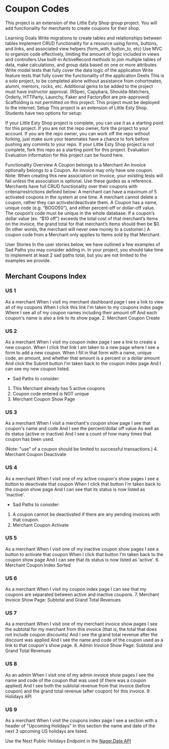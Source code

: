 # Coupon Codes
This project is an extension of the Little Esty Shop group project. You will add functionality for merchants to create coupons for their shop.

Learning Goals
Write migrations to create tables and relationships between tables
Implement CRUD functionality for a resource using forms, buttons, and links, and associated view helpers (form_with, button_to, etc)
Use MVC to organize code effectively, limiting the amount of logic included in views and controllers
Use built-in ActiveRecord methods to join multiple tables of data, make calculations, and group data based on one or more attributes
Write model tests that fully cover the data logic of the application
Write feature tests that fully cover the functionality of the application
Deets
This is a solo project, to be completed alone without assistance from cohortmates, alumni, mentors, rocks, etc.
Additional gems to be added to the project must have instructor approval. (RSpec, Capybara, Shoulda-Matchers, Orderly, HTTParty, Launchy, Faker and FactoryBot are pre-approved)
Scaffolding is not permitted on this project.
This project must be deployed to the internet.
Setup
This project is an extension of Little Esty Shop. Students have two options for setup:

If your Little Esty Shop project is complete, you can use it as a starting point for this project. If you are not the repo owner, fork the project to your account. If you are the repo owner, you can work off the repo without forking, just make sure your teammates have a chance to fork before pushing any commits to your repo.
If your Little Esty Shop project is not complete, fork this repo as a starting point for this project.
Evaluation
Evaluation information for this project can be found here.

Functionality Overview
A Coupon belongs to a Merchant
An Invoice optionally belongs to a Coupon. An invoice may only have one coupon.
Note: When creating this new association on Invoice, your existing tests will fail unless the association is optional. Use these guides as a reference.
Merchants have full CRUD functionality over their coupons with criteria/restrictions defined below:
A merchant can have a maximum of 5 activated coupons in the system at one time.
A merchant cannot delete a coupon, rather they can activate/deactivate them.
A Coupon has a name, unique code (e.g. “BOGO50”), and either percent-off or dollar-off value. The coupon’s code must be unique in the whole database.
If a coupon’s dollar value (ex. “$10 off”) exceeds the total cost of that merchant’s items on the invoice, the grand total for that merchant’s items should then be $0. (In other words, the merchant will never owe money to a customer.)
A coupon code from a Merchant only applies to Items sold by that Merchant.

User Stories
In the user stories below, we have outlined a few examples of Sad Paths you may consider adding in. In your project, you should take time to implement at least 2 sad paths total, but you are not limited to the examples we provide.

## Merchant Coupons Index 

### US 1 
As a merchant
When I visit my merchant dashboard page
I see a link to view all of my coupons
When I click this link
I'm taken to my coupons index page
Where I see all of my coupon names including their amount off 
And each coupon's name is also a link to its show page.
2. Merchant Coupon Create 

### US 2
As a merchant
When I visit my coupon index page 
I see a link to create a new coupon.
When I click that link 
I am taken to a new page where I see a form to add a new coupon.
When I fill in that form with a name, unique code, an amount, and whether that amount is a percent or a dollar amount
And click the Submit button
I'm taken back to the coupon index page 
And I can see my new coupon listed.


* Sad Paths to consider: 
1. This Merchant already has 5 active coupons
2. Coupon code entered is NOT unique
3. Merchant Coupon Show Page 

### US 3
As a merchant 
When I visit a merchant's coupon show page 
I see that coupon's name and code 
And I see the percent/dollar off value
As well as its status (active or inactive)
And I see a count of how many times that coupon has been used.

(Note: "use" of a coupon should be limited to successful transactions.)
4. Merchant Coupon Deactivate

### US 4
As a merchant 
When I visit one of my active coupon's show pages
I see a button to deactivate that coupon
When I click that button
I'm taken back to the coupon show page 
And I can see that its status is now listed as 'inactive'.

* Sad Paths to consider: 
1. A coupon cannot be deactivated if there are any pending invoices with that coupon.
5. Merchant Coupon Activate

### US 5
As a merchant 
When I visit one of my inactive coupon show pages
I see a button to activate that coupon
When I click that button
I'm taken back to the coupon show page 
And I can see that its status is now listed as 'active'.
6. Merchant Coupon Index Sorted

### US 6
As a merchant
When I visit my coupon index page
I can see that my coupons are separated between active and inactive coupons. 
7. Merchant Invoice Show Page: Subtotal and Grand Total Revenues

### US 7
As a merchant
When I visit one of my merchant invoice show pages
I see the subtotal for my merchant from this invoice (that is, the total that does not include coupon discounts)
And I see the grand total revenue after the discount was applied
And I see the name and code of the coupon used as a link to that coupon's show page.
8. Admin Invoice Show Page: Subtotal and Grand Total Revenues

### US 8
As an admin
When I visit one of my admin invoice show pages
I see the name and code of the coupon that was used (if there was a coupon applied)
And I see both the subtotal revenue from that invoice (before coupon) and the grand total revenue (after coupon) for this invoice.
9: Holidays API

### US 9
As a merchant
When I visit the coupons index page
I see a section with a header of "Upcoming Holidays"
In this section the name and date of the next 3 upcoming US holidays are listed.

Use the Next Public Holidays Endpoint in the [Nager.Date API](https://date.nager.at/swagger/index.html)
